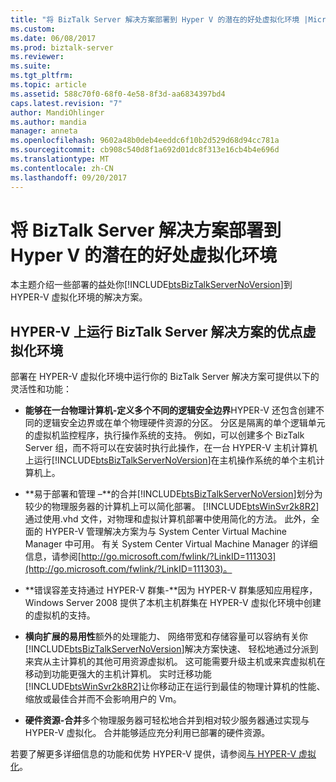 ```yaml
---
title: "将 BizTalk Server 解决方案部署到 Hyper V 的潜在的好处虚拟化环境 |Microsoft 文档"
ms.custom: 
ms.date: 06/08/2017
ms.prod: biztalk-server
ms.reviewer: 
ms.suite: 
ms.tgt_pltfrm: 
ms.topic: article
ms.assetid: 588c70f0-68f0-4e58-8f3d-aa6834397bd4
caps.latest.revision: "7"
author: MandiOhlinger
ms.author: mandia
manager: anneta
ms.openlocfilehash: 9602a48b0deb4eeddc6f10b2d529d68d94cc781a
ms.sourcegitcommit: cb908c540d8f1a692d01dc8f313e16cb4b4e696d
ms.translationtype: MT
ms.contentlocale: zh-CN
ms.lasthandoff: 09/20/2017
---
```

# <a name="potential-benefits-of-deploying-a-biztalk-server-solution-to-a-hyper-v-virtualized-environment"></a>将 BizTalk Server 解决方案部署到 Hyper V 的潜在的好处虚拟化环境
本主题介绍一些部署的益处你[!INCLUDE[btsBizTalkServerNoVersion](../includes/btsbiztalkservernoversion-md.md)]到 HYPER-V 虚拟化环境的解决方案。  
  
## <a name="benefits-of-running-a-biztalk-server-solution-on-a-hyper-v-virtualized-environment"></a>HYPER-V 上运行 BizTalk Server 解决方案的优点虚拟化环境  
 部署在 HYPER-V 虚拟化环境中运行你的 BizTalk Server 解决方案可提供以下的灵活性和功能：  
  
-   **能够在一台物理计算机-定义多个不同的逻辑安全边界**HYPER-V 还包含创建不同的逻辑安全边界或在单个物理硬件资源的分区。 分区是隔离的单个逻辑单元的虚拟机监控程序，执行操作系统的支持。 例如，可以创建多个 BizTalk Server 组，而不将可以在安装时执行此操作，在一台 HYPER-V 主机计算机上运行[!INCLUDE[btsBizTalkServerNoVersion](../includes/btsbiztalkservernoversion-md.md)]在主机操作系统的单个主机计算机上。  
  
-   **易于部署和管理 –**的合并[!INCLUDE[btsBizTalkServerNoVersion](../includes/btsbiztalkservernoversion-md.md)]划分为较少的物理服务器的计算机上可以简化部署。 [!INCLUDE[btsWinSvr2k8R2](../includes/btswinsvr2k8r2-md.md)]通过使用.vhd 文件，对物理和虚拟计算机部署中使用简化的方法。 此外，全面的 HYPER-V 管理解决方案为与 System Center Virtual Machine Manager 中可用。 有关 System Center Virtual Machine Manager 的详细信息，请参阅[http://go.microsoft.com/fwlink/?LinkID=111303](http://go.microsoft.com/fwlink/?LinkID=111303)。  
  
-   **错误容差支持通过 HYPER-V 群集-**因为 HYPER-V 群集感知应用程序，Windows Server 2008 提供了本机主机群集在 HYPER-V 虚拟化环境中创建的虚拟机的支持。  
  
-   **横向扩展的易用性**额外的处理能力、 网络带宽和存储容量可以容纳有关你[!INCLUDE[btsBizTalkServerNoVersion](../includes/btsbiztalkservernoversion-md.md)]解决方案快速、 轻松地通过分派到来宾从主计算机的其他可用资源虚拟机。 这可能需要升级主机或来宾虚拟机在移动到功能更强大的主机计算机。 实时迁移功能[!INCLUDE[btsWinSvr2k8R2](../includes/btswinsvr2k8r2-md.md)]让你移动正在运行到最佳的物理计算机的性能、 缩放或最佳合并而不会影响用户的 Vm。  
  
-   **硬件资源-合并**多个物理服务器可轻松地合并到相对较少服务器通过实现与 HYPER-V 虚拟化。 合并能够适应充分利用已部署的硬件资源。  
  
 若要了解更多详细信息的功能和优势 HYPER-V 提供，请参阅[与 HYPER-V 虚拟化](http://go.microsoft.com/fwlink/?LinkID=202438)。